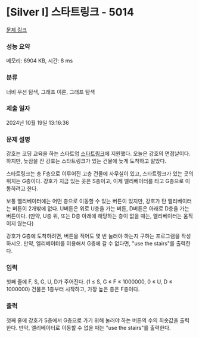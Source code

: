 # [Silver I] 스타트링크 - 5014 

[문제 링크](https://www.acmicpc.net/problem/5014) 

### 성능 요약

메모리: 6904 KB, 시간: 8 ms

### 분류

너비 우선 탐색, 그래프 이론, 그래프 탐색

### 제출 일자

2024년 10월 19일 13:16:36

### 문제 설명

<p>강호는 코딩 교육을 하는 스타트업 <a href="https://startlink.io">스타트링크</a>에 지원했다. 오늘은 강호의 면접날이다. 하지만, 늦잠을 잔 강호는 스타트링크가 있는 건물에 늦게 도착하고 말았다.</p>

<p>스타트링크는 총 F층으로 이루어진 고층 건물에 사무실이 있고, 스타트링크가 있는 곳의 위치는 G층이다. 강호가 지금 있는 곳은 S층이고, 이제 엘리베이터를 타고 G층으로 이동하려고 한다.</p>

<p>보통 엘리베이터에는 어떤 층으로 이동할 수 있는 버튼이 있지만, 강호가 탄 엘리베이터는 버튼이 2개밖에 없다. U버튼은 위로 U층을 가는 버튼, D버튼은 아래로 D층을 가는 버튼이다. (만약, U층 위, 또는 D층 아래에 해당하는 층이 없을 때는, 엘리베이터는 움직이지 않는다)</p>

<p>강호가 G층에 도착하려면, 버튼을 적어도 몇 번 눌러야 하는지 구하는 프로그램을 작성하시오. 만약, 엘리베이터를 이용해서 G층에 갈 수 없다면, "use the stairs"를 출력한다.</p>

### 입력 

 <p>첫째 줄에 F, S, G, U, D가 주어진다. (1 ≤ S, G ≤ F ≤ 1000000, 0 ≤ U, D ≤ 1000000) 건물은 1층부터 시작하고, 가장 높은 층은 F층이다.</p>

### 출력 

 <p>첫째 줄에 강호가 S층에서 G층으로 가기 위해 눌러야 하는 버튼의 수의 최솟값을 출력한다. 만약, 엘리베이터로 이동할 수 없을 때는 "use the stairs"를 출력한다.</p>

